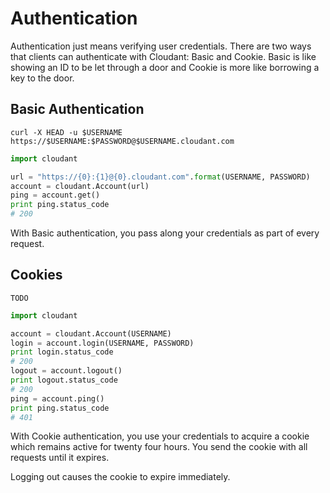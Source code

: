 # Authentication

Authentication just means verifying user credentials. There are two ways that clients can authenticate with Cloudant: Basic and Cookie. Basic is like showing an ID to be let through a door and Cookie is more like borrowing a key to the door.

## Basic Authentication

```shell
curl -X HEAD -u $USERNAME https://$USERNAME:$PASSWORD@$USERNAME.cloudant.com
```

```python
import cloudant

url = "https://{0}:{1}@{0}.cloudant.com".format(USERNAME, PASSWORD)
account = cloudant.Account(url)
ping = account.get()
print ping.status_code
# 200
```

With Basic authentication, you pass along your credentials as part of every request.

## Cookies

```shell
TODO
```

```python
import cloudant

account = cloudant.Account(USERNAME)
login = account.login(USERNAME, PASSWORD)
print login.status_code
# 200
logout = account.logout()
print logout.status_code
# 200
ping = account.ping()
print ping.status_code
# 401
```

With Cookie authentication, you use your credentials to acquire a cookie which remains active for twenty four hours. You send the cookie with all requests until it expires.

Logging out causes the cookie to expire immediately.
